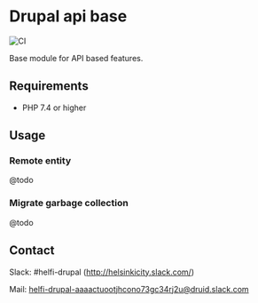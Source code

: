 # Drupal api base

![CI](https://github.com/City-of-Helsinki/drupal-module-helfi-api-base/workflows/CI/badge.svg)

Base module for API based features.

## Requirements

- PHP 7.4 or higher

## Usage

### Remote entity

@todo

### Migrate garbage collection

@todo

## Contact

Slack: #helfi-drupal (http://helsinkicity.slack.com/)

Mail: helfi-drupal-aaaactuootjhcono73gc34rj2u@druid.slack.com
